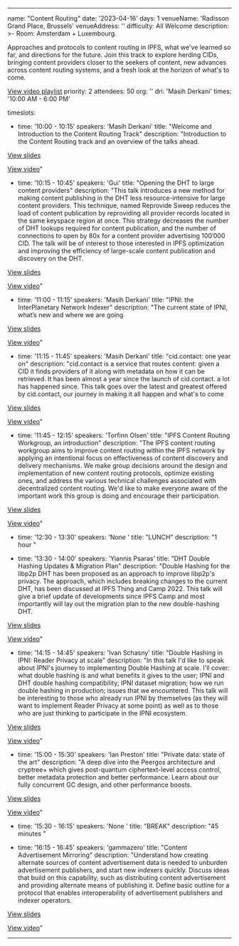 ---

name: "Content Routing"
date: '2023-04-16'
days: 1
venueName: 'Radisson Grand Place, Brussels'
venueAddress: ''
difficulty: All Welcome
description: >-
  Room: Amsterdam + Luxembourg.
  
  Approaches and protocols to content routing in IPFS, what we've learned so far, and directions for the future. Join this track to explore herding CIDs, bringing content providers closer to the seekers of content, new advances across content routing systems, and a fresh look at the horizon of what's to come. 

<a href="https://youtube.com/playlist?list=PLuhRWgmPaHtRBWV3SvInC5ATS8aKV3lsW">View video playlist</a>
priority: 2
attendees: 50
org: ''
dri: 'Masih Derkani'
times: '10:00 AM - 6:00 PM'

timeslots:
  - time: '10:00 - 10:15'
    speakers: 'Masih Derkani'
    title: "Welcome and Introduction to the Content Routing Track"
    description: "Introduction to the Content Routing track and an overview of the talks ahead. 

<a href="https://docs.google.com/presentation/d/1yRH67x6UF8YUjfNRHSUfbejCKoJR9egdBwV9msWNG8g/edit">View slides</a> 

<a href="https://youtu.be/oe7fjOl-q0s">View video</a>"

  - time: '10:15 - 10:45'
    speakers: 'Gui'
    title: "Opening the DHT to large content providers"
    description: "This talk introduces a new method for making content publishing in the DHT less resource-intensive for large content providers. This technique, named Reprovide Sweep reduces the load of content publication by reproviding all provider records located in the same keyspace region at once. This strategy decreases the number of DHT lookups required for content publication, and the number of connections to open by 80x for a content provider advertising 100’000 CID. The talk will be of interest to those interested in IPFS optimization and improving the efficiency of large-scale content publication and discovery on the DHT.  

<a href="https://ipfsthing.slack.com/files/U03P6U85734/F0544UP3J9E/2023-04-16_reprovide-sweep.pdf">View slides</a> 

<a href="https://youtu.be/bXaL64fp55c">View video</a>"

  - time: '11:00 - 11:15'
    speakers: 'Masih Derkani'
    title: "IPNI: the InterPlanetary Network Indexer"
    description: "The current state of IPNI, what’s new and where we are going 

<a href="https://docs.google.com/presentation/d/1gBdzFD7nlm4Pq0ZZIDBEofrJz6S_WMglc_yRzs_6G0E/edit">View slides</a> 

<a href="https://youtu.be/_EDJXeDtcX4">View video</a>"

  - time: '11:15 - 11:45'
    speakers: 'Masih Derkani'
    title: "cid.contact: one year on"
    description: "cid.contact is a service that routes content: given a CID it finds providers of it along with metadata on how it can be retrieved. It has been almost a year since the launch of cid.contact. a lot has happened since. This talk goes over the latest and greatest offered by cid.contact, our journey in making it all happen and what's to come 

<a href="https://docs.google.com/presentation/d/1yRH67x6UF8YUjfNRHSUfbejCKoJR9egdBwV9msWNG8g/edit">View slides</a> 

<a href="https://youtu.be/CPlOdNqJ8og">View video</a>"

  - time: '11:45 - 12:15'
    speakers: 'Torfinn Olsen'
    title: "IPFS Content Routing Workgroup, an introduction"
    description: "The IPFS content routing workgroup aims to improve content routing within the IPFS network by applying an intentional focus on effectiveness of content discovery and delivery mechanisms. We make group decisions around the design and implementation of new content routing protocols, optimize existing ones, and address the various technical challenges associated with decentralized content routing. We'd like to make everyone aware of the important work this group is doing and encourage their participation. 

<a href="https://docs.google.com/presentation/d/1B5H5obpx7vWotAJD3Yd4GD_DP5cLfmdnCJPbN4wtMTA/edit#slide=id.g1fd3609797b_0_43">View slides</a> 

<a href="https://youtu.be/MagS8ly_YXE">View video</a>"

  - time: '12:30 - 13:30'
    speakers: 'None '
    title: "LUNCH"
    description: "1 hour  "

  - time: '13:30 - 14:00'
    speakers: 'Yiannis Psaras'
    title: "DHT Double Hashing Updates & Migration Plan"
    description: "Double Hashing for the libp2p DHT has been proposed as an approach to improve libp2p's privacy. The approach, which includes breaking changes to the current DHT, has been discussed at IPFS Thing and Camp 2022. This talk will give a brief update of developments since IPFS Camp and most importantly will lay out the migration plan to the new double-hashing DHT. 

<a href="https://ipfsthing.slack.com/files/U03P6U85734/F053M1GG1L4/ipfs_thing_2023_-_private_dht_migration.pdf">View slides</a> 

<a href="https://youtu.be/FP4kKemco4w">View video</a>"

  - time: '14:15 - 14:45'
    speakers: 'Ivan Schasny'
    title: "Double Hashing in IPNI: Reader Privacy at scale"
    description: "In this talk I'd like to speak about IPNI's journey to implementing Double Hashing at scale. I'll cover: what double hashing is and what benefits it gives to the user; IPNI and DHT double hashing compatibility; IPNI dataset migration; how we run double hashing in production; issues that we encountered.
This talk will be interesting to those who already run IPNI by themselves (as they will want to implement Reader Privacy at some point) as well as to those who are just thinking to participate in the IPNI ecosystem. 

<a href="https://docs.google.com/presentation/d/1KTQfhcc-FH9wqDjEMvCo5HbUvxVCQvCm_EOIwtd72Xw/edit?usp=sharing">View slides</a> 

<a href="https://youtu.be/Q46zJ_mai2c">View video</a>"

  - time: '15:00 - 15:30'
    speakers: 'Ian Preston'
    title: "Private data: state of the art"
    description: "A deep dive into the Peergos architecture and cryptree+ which gives post-quantum ciphertext-level access control, better metadata protection and better performance. Learn about our fully concurrent GC design, and other performance boosts. 

<a href="https://peergos.net/#{%22secretLink%22:true%2c%22path%22:%22%2Fdemo%2Ftalks%2F2023%2Fipfs-thing%2Fprivate-data%2Fweb%2Findex.html%22%2c%22open%22:true%2c%22link%22:%22#6MDZhRRPT4ugkJuUfcWtaZodN5QYzkZKJtHpDHomFJrVhNSZysiFYimpgtcA2F/6MDZhRRPT4ugkJuUfcRzRbPpFimcBNJx2N9TJDnL4W3ETYhwdsWdvgCkXkwipF/2Dgs1xCV1pWP3jtz7gFrFMpftHgJi6Gu6fBHvynKnKEZ2mBmheHMBcWNZsD6juzVJ7DkZdeQ9vDeC31rqHuzLdpkM5KAiAh/5Pf7SvkA3E2a2Gfmkzm9H3972FPwHzvETvNL6JhzPjSEK8W4NwV%22}">View slides</a> 

<a href="https://youtu.be/HVyrVUI2-RA">View video</a>"

  - time: '15:30 - 16:15'
    speakers: 'None '
    title: "BREAK"
    description: "45 minutes  "

  - time: '16:15 - 16:45'
    speakers: 'gammazero'
    title: "Content Advertisement Mirroring"
    description: "Understand how creating alternate sources of content advertisement data is needed to unburden advertisement publishers, and start new indexers quickly.
Discuss ideas that build on this capability, such as distributing content advertisement and providing alternate means of publishing it. Define basic outline for a protocol that enables interoperability of advertisement publishers and indexer operators. 

<a href="https://docs.google.com/presentation/d/1KSV8nhcofIp-nsqVkIwuWAD3ssQaLf7KU1N0DbmJC_8/edit?usp=sharing ">View slides</a> 

<a href="https://youtu.be/6l0i8DjhpLg">View video</a>"

---
